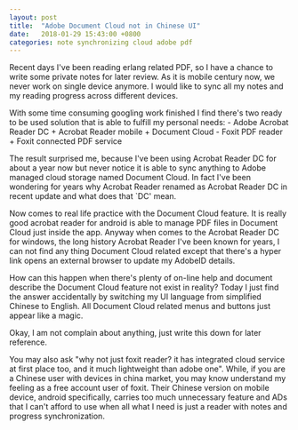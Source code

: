 ```yaml
---
layout: post
title:  "Adobe Document Cloud not in Chinese UI"
date:   2018-01-29 15:43:00 +0800
categories: note synchronizing cloud adobe pdf
---
```


Recent days I've been reading erlang related PDF, so I have a chance to write some private notes for later review. As it is mobile century now, we never work on single device anymore. I would like to sync all my notes and my reading progress across different devices.

With some time consuming googling work finished I find there's two ready to be used solution that is able to fulfill my personal needs:
	- Adobe Acrobat Reader DC + Acrobat Reader mobile + Document Cloud
	- Foxit PDF reader + Foxit connected PDF service

The result surprised me, because I've been using Acrobat Reader DC for about a year now but never notice it is able to sync anything to Adobe managed cloud storage named Document Cloud. In fact I've been wondering for years why Acrobat Reader renamed as Acrobat Reader DC in recent update and what does that `DC' mean.

Now comes to real life practice with the Document Cloud feature. It is really good acrobat reader for android is able to manage PDF files in Document Cloud just inside the app. Anyway when comes to the Acrobat Reader DC for windows, the long history Acrobat Reader I've been known for years, I can not find any thing Document Cloud related except that there's a hyper link opens an external browser to update my AdobeID details.

How can this happen when there's plenty of on-line help and document describe the Document Cloud feature not exist in reality?  Today I just find the answer accidentally by switching my UI language from simplified Chinese to English. All Document Cloud related menus and buttons just appear like a magic.

Okay, I am not complain about anything, just write this down for later reference.

You may also ask "why not just foxit reader? it has integrated cloud service at first place too, and it much lightweight than adobe one". While, if you are a Chinese user with devices in china market, you may know understand my feeling as a free account user of foxit. Their Chinese version on mobile device, android specifically, carries too much unnecessary feature and ADs that I can't afford to use when all what I need is just a reader with notes and progress synchronization.
